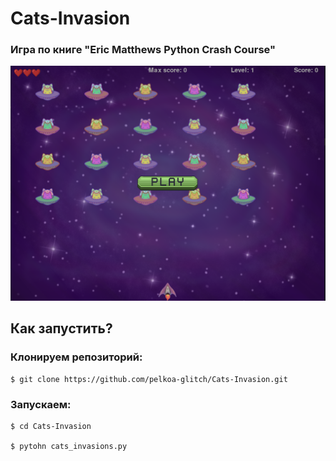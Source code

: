# Cats-Invasion

### Игра по книге "Eric Matthews Python Crash Course"

![image info](./images/catsinvasions.PNG)

## Как запустить?
### Клонируем репозиторий:
```
$ git clone https://github.com/pelkoa-glitch/Cats-Invasion.git
```
### Запускаем:
```
$ cd Cats-Invasion

$ pytohn cats_invasions.py
```